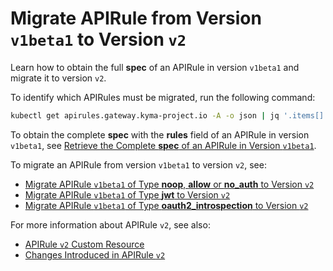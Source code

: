 # Migrate APIRule from Version `v1beta1` to Version `v2`
Learn how to obtain the full **spec** of an APIRule in version `v1beta1` and migrate it to version `v2`. 

To identify which APIRules must be migrated, run the following command:
```bash
kubectl get apirules.gateway.kyma-project.io -A -o json | jq '.items[] | select(.metadata.annotations["gateway.kyma-project.io/original-version"] == "v1beta1") | {namespace: .metadata.namespace, name: .metadata.name}'
```


To obtain the complete **spec** with the **rules** field of an APIRule in version `v1beta1`, see [Retrieve the Complete **spec** of an APIRule in Version `v1beta1`](./01-81-retrieve-v1beta1-spec.md).


To migrate an APIRule from version `v1beta1` to version `v2`, see:
- [Migrate APIRule `v1beta1` of Type **noop**, **allow** or **no_auth** to Version `v2`](./01-82-migrate-allow-noop-no_auth-v1beta1-to-v2.md)
- [Migrate APIRule `v1beta1` of Type **jwt** to Version `v2`](./01-83-migrate-jwt-v1beta1-to-v2.md)
- [Migrate APIRule `v1beta1` of Type **oauth2_introspection** to Version `v2`](./01-84-migrate-oauth2-v1beta1-to-v2.md)

For more information about APIRule `v2`, see also:
- [APIRule `v2` Custom Resource](../../custom-resources/apirule/04-10-apirule-custom-resource.md)
- [Changes Introduced in APIRule `v2`](../../custom-resources/apirule/04-70-changes-in-apirule-v2.md)